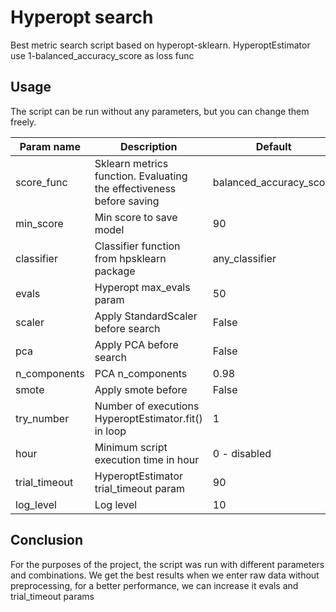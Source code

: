 # Hyperopt search

Best metric search script based on hyperopt-sklearn.
HyperoptEstimator use 1-balanced_accuracy_score as loss func

## Usage

The script can be run without any parameters, but you can change them freely.


| Param name | Description   |  Default |
|---|---|---|
| score_func  | Sklearn metrics function. Evaluating the effectiveness before saving  |  balanced_accuracy_score | 
|  min_score | Min score to save model | 90 |  
|  classifier | Classifier function from hpsklearn package | any_classifier |  
|  evals |  Hyperopt max_evals param | 50  |  
|  scaler |  Apply StandardScaler before search | False  | 
|  pca | Apply PCA before search | False  | 
|  n_components | PCA n_components  | 0.98  | 
|  smote | Apply smote before  |  False | 
|  try_number | Number of executions HyperoptEstimator.fit() in loop  | 1  | 
|  hour | Minimum script execution time in hour  |  0 - disabled | 
|  trial_timeout | HyperoptEstimator trial_timeout param | 90 | 
|  log_level | Log level | 10 | 


## Conclusion
For the purposes of the project, the script was run with different parameters and combinations.
We get the best results when we enter raw data without preprocessing, for a better performance, we can increase it
evals and trial_timeout params